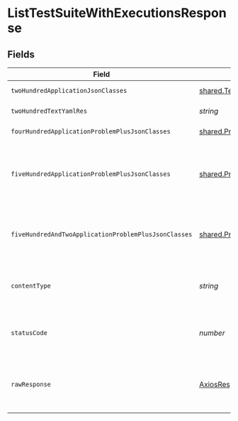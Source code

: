 # ListTestSuiteWithExecutionsResponse


## Fields

| Field                                                                                                 | Type                                                                                                  | Required                                                                                              | Description                                                                                           |
| ----------------------------------------------------------------------------------------------------- | ----------------------------------------------------------------------------------------------------- | ----------------------------------------------------------------------------------------------------- | ----------------------------------------------------------------------------------------------------- |
| `twoHundredApplicationJsonClasses`                                                                    | [shared.TestSuiteWithExecutionSummary](../../../sdk/models/shared/testsuitewithexecutionsummary.md)[] | :heavy_minus_sign:                                                                                    | successful operation                                                                                  |
| `twoHundredTextYamlRes`                                                                               | *string*                                                                                              | :heavy_minus_sign:                                                                                    | successful operation                                                                                  |
| `fourHundredApplicationProblemPlusJsonClasses`                                                        | [shared.Problem](../../../sdk/models/shared/problem.md)[]                                             | :heavy_minus_sign:                                                                                    | problem with input                                                                                    |
| `fiveHundredApplicationProblemPlusJsonClasses`                                                        | [shared.Problem](../../../sdk/models/shared/problem.md)[]                                             | :heavy_minus_sign:                                                                                    | problem with getting test suite with executions from storage                                          |
| `fiveHundredAndTwoApplicationProblemPlusJsonClasses`                                                  | [shared.Problem](../../../sdk/models/shared/problem.md)[]                                             | :heavy_minus_sign:                                                                                    | problem with getting test suite from Kubernetes clusteer                                              |
| `contentType`                                                                                         | *string*                                                                                              | :heavy_check_mark:                                                                                    | HTTP response content type for this operation                                                         |
| `statusCode`                                                                                          | *number*                                                                                              | :heavy_check_mark:                                                                                    | HTTP response status code for this operation                                                          |
| `rawResponse`                                                                                         | [AxiosResponse](https://axios-http.com/docs/res_schema)                                               | :heavy_check_mark:                                                                                    | Raw HTTP response; suitable for custom response parsing                                               |